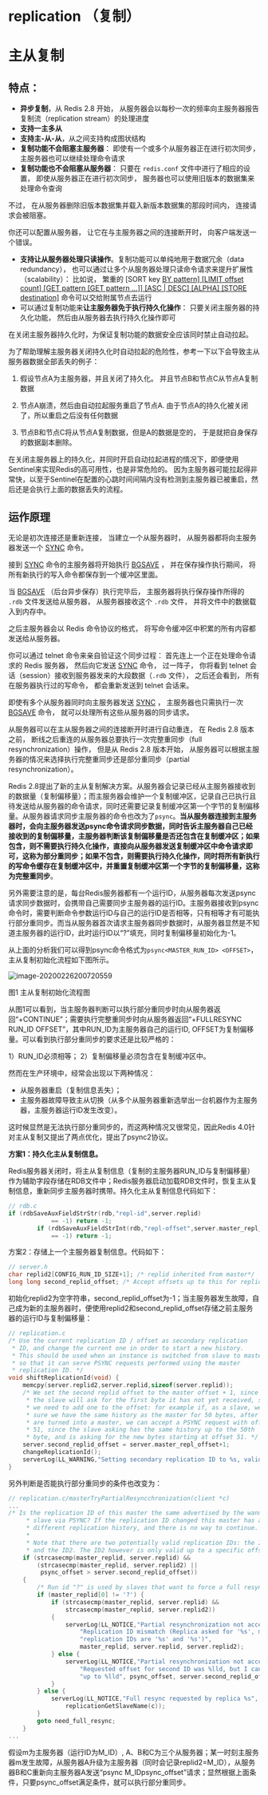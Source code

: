 # replication （复制）

# 主从复制

## 特点：

-   **异步复制**，从 Redis 2.8 开始， 从服务器会以每秒一次的频率向主服务器报告复制流（replication stream）的处理进度
-   **支持一主多从**
-   **支持主-从-从**，从之间支持构成图状结构
-   **复制功能不会阻塞主服务器**： 即使有一个或多个从服务器正在进行初次同步， 主服务器也可以继续处理命令请求
-   **复制功能也不会阻塞从服务器**： 只要在 `redis.conf` 文件中进行了相应的设置， 即使从服务器正在进行初次同步， 服务器也可以使用旧版本的数据集来处理命令查询

不过， 在从服务器删除旧版本数据集并载入新版本数据集的那段时间内， 连接请求会被阻塞。

你还可以配置从服务器， 让它在与主服务器之间的连接断开时， 向客户端发送一个错误。

-   **支持让从服务器处理只读操作**。复制功能可以单纯地用于数据冗余（data redundancy）， 也可以通过让多个从服务器处理只读命令请求来提升扩展性（scalability）： 比如说， 繁重的 [SORT key [BY pattern\] [LIMIT offset count] [GET pattern [GET pattern …]] [ASC | DESC] [ALPHA] [STORE destination]](http://redisdoc.com/database/sort.html#sort) 命令可以交给附属节点去运行
-   可以通过复制功能来**让主服务器免于执行持久化操作**： 只要关闭主服务器的持久化功能， 然后由从服务器去执行持久化操作即可

在关闭主服务器持久化时，为保证复制功能的数据安全应该同时禁止自动拉起。

为了帮助理解主服务器关闭持久化时自动拉起的危险性，参考一下以下会导致主从服务器数据全部丢失的例子：

1.  假设节点A为主服务器，并且关闭了持久化。 并且节点B和节点C从节点A复制数据

2.  节点A崩溃，然后由自动拉起服务重启了节点A. 由于节点A的持久化被关闭了，所以重启之后没有任何数据
3.  节点B和节点C将从节点A复制数据，但是A的数据是空的， 于是就把自身保存的数据副本删除。

在关闭主服务器上的持久化，并同时开启自动拉起进程的情况下，即便使用Sentinel来实现Redis的高可用性，也是非常危险的。 因为主服务器可能拉起得非常快，以至于Sentinel在配置的心跳时间间隔内没有检测到主服务器已被重启，然后还是会执行上面的数据丢失的流程。

## 运作原理

无论是初次连接还是重新连接， 当建立一个从服务器时， 从服务器都将向主服务器发送一个 [SYNC](http://redisdoc.com/internal/sync.html#sync) 命令。

接到 [SYNC](http://redisdoc.com/internal/sync.html#sync) 命令的主服务器将开始执行 [BGSAVE](http://redisdoc.com/persistence/bgsave.html#bgsave) ， 并在保存操作执行期间， 将所有新执行的写入命令都保存到一个缓冲区里面。

当 [BGSAVE](http://redisdoc.com/persistence/bgsave.html#bgsave) （后台异步保存）执行完毕后， 主服务器将执行保存操作所得的 `.rdb` 文件发送给从服务器， 从服务器接收这个 `.rdb` 文件， 并将文件中的数据载入到内存中。

之后主服务器会以 Redis 命令协议的格式， 将写命令缓冲区中积累的所有内容都发送给从服务器。

你可以通过 telnet 命令来亲自验证这个同步过程： 首先连上一个正在处理命令请求的 Redis 服务器， 然后向它发送 [SYNC](http://redisdoc.com/internal/sync.html#sync) 命令， 过一阵子， 你将看到 telnet 会话（session）接收到服务器发来的大段数据（`.rdb` 文件）， 之后还会看到， 所有在服务器执行过的写命令， 都会重新发送到 telnet 会话来。

即使有多个从服务器同时向主服务器发送 [SYNC](http://redisdoc.com/internal/sync.html#sync) ， 主服务器也只需执行一次 [BGSAVE](http://redisdoc.com/persistence/bgsave.html#bgsave) 命令， 就可以处理所有这些从服务器的同步请求。

从服务器可以在主从服务器之间的连接断开时进行自动重连， 在 Redis 2.8 版本之前， 断线之后重连的从服务器总要执行一次完整重同步（full resynchronization）操作， 但是从 Redis 2.8 版本开始， 从服务器可以根据主服务器的情况来选择执行完整重同步还是部分重同步（partial resynchronization）。

Redis 2.8提出了新的主从复制解决方案。从服务器会记录已经从主服务器接收到的数据量（复制偏移量）；而主服务器会维护一个复制缓冲区，记录自己已执行且待发送给从服务器的命令请求，同时还需要记录复制缓冲区第一个字节的复制偏移量。从服务器请求同步主服务器的命令也改为了`psync`。**当从服务器连接到主服务器时，会向主服务器发送psync命令请求同步数据，同时告诉主服务器自己已经接收到的复制偏移量，主服务器判断该复制偏移量是否还包含在复制缓冲区；如果包含，则不需要执行持久化操作，直接向从服务器发送复制缓冲区中命令请求即可，这称为部分重同步；如果不包含，则需要执行持久化操作，同时将所有新执行的写命令缓存在复制缓冲区中，并重置复制缓冲区第一个字节的复制偏移量，这称为完整重同步**。

另外需要注意的是，每台Redis服务器都有一个运行ID，从服务器每次发送psync请求同步数据时，会携带自己需要同步主服务器的运行ID。主服务器接收到psync命令时，需要判断命令参数运行ID与自己的运行ID是否相等，只有相等才有可能执行部分重同步。而当从服务器首次请求主服务器同步数据时，从服务器显然是不知道主服务器的运行ID，此时运行ID以“?”填充，同时复制偏移量初始化为-1。

从上面的分析我们可以得到psync命令格式为`psync<MASTER_RUN_ID> <OFFSET>`，主从复制初始化流程如下图所示。

![image-20200226200720559](readme.assets/image-20200226200720559.png)

图1 主从复制初始化流程图

从图1可以看到，当主服务器判断可以执行部分重同步时向从服务器返回“+CONTINUE”；需要执行完整重同步时向从服务器返回“+FULLRESYNC RUN_ID OFFSET”，其中RUN_ID为主服务器自己的运行ID, OFFSET为复制偏移量。可以看到执行部分重同步的要求还是比较严格的：

1）RUN_ID必须相等；
2）复制偏移量必须包含在复制缓冲区中。

然而在生产环境中，经常会出现以下两种情况：

-   从服务器重启（复制信息丢失）；
-    主服务器故障导致主从切换（从多个从服务器重新选举出一台机器作为主服务器，主服务器运行ID发生改变）。

这时候显然是无法执行部分重同步的，而这两种情况又很常见，因此Redis 4.0针对主从复制又提出了两点优化，提出了psync2协议。

**方案1：持久化主从复制信息。**

Redis服务器关闭时，将主从复制信息（复制的主服务器RUN_ID与复制偏移量）作为辅助字段存储在RDB文件中；Redis服务器启动加载RDB文件时，恢复主从复制信息，重新同步主服务器时携带。持久化主从复制信息代码如下：

```c
// rdb.c
if (rdbSaveAuxFieldStrStr(rdb,"repl-id",server.replid)
            == -1) return -1;
        if (rdbSaveAuxFieldStrInt(rdb,"repl-offset",server.master_repl_offset)
            == -1) return -1;
```

方案2：存储上一个主服务器复制信息。代码如下：

```c
// server.h
char replid2[CONFIG_RUN_ID_SIZE+1]; /* replid inherited from master*/
long long second_replid_offset; /* Accept offsets up to this for replid2. */
```

初始化replid2为空字符串，second_replid_offset为-1；当主服务器发生故障，自己成为新的主服务器时，便使用replid2和second_replid_offset存储之前主服务器的运行ID与复制偏移量：

```c
// replication.c
/* Use the current replication ID / offset as secondary replication
 * ID, and change the current one in order to start a new history.
 * This should be used when an instance is switched from slave to master
 * so that it can serve PSYNC requests performed using the master
 * replication ID. */
void shiftReplicationId(void) {
    memcpy(server.replid2,server.replid,sizeof(server.replid));
    /* We set the second replid offset to the master offset + 1, since
     * the slave will ask for the first byte it has not yet received, so
     * we need to add one to the offset: for example if, as a slave, we are
     * sure we have the same history as the master for 50 bytes, after we
     * are turned into a master, we can accept a PSYNC request with offset
     * 51, since the slave asking has the same history up to the 50th
     * byte, and is asking for the new bytes starting at offset 51. */
    server.second_replid_offset = server.master_repl_offset+1;
    changeReplicationId();
    serverLog(LL_WARNING,"Setting secondary replication ID to %s, valid up to offset: %lld. New replication ID is %s", server.replid2, server.second_replid_offset, server.replid);
}
```

另外判断是否能执行部分重同步的条件也改变为：

```c
// replication.c/masterTryPartialResyncchronization(client *c)
...
/* Is the replication ID of this master the same advertised by the wannabe
     * slave via PSYNC? If the replication ID changed this master has a
     * different replication history, and there is no way to continue.
     *
     * Note that there are two potentially valid replication IDs: the ID1
     * and the ID2. The ID2 however is only valid up to a specific offset. */
    if (strcasecmp(master_replid, server.replid) &&
        (strcasecmp(master_replid, server.replid2) ||
         psync_offset > server.second_replid_offset))
    {
        /* Run id "?" is used by slaves that want to force a full resync. */
        if (master_replid[0] != '?') {
            if (strcasecmp(master_replid, server.replid) &&
                strcasecmp(master_replid, server.replid2))
            {
                serverLog(LL_NOTICE,"Partial resynchronization not accepted: "
                    "Replication ID mismatch (Replica asked for '%s', my "
                    "replication IDs are '%s' and '%s')",
                    master_replid, server.replid, server.replid2);
            } else {
                serverLog(LL_NOTICE,"Partial resynchronization not accepted: "
                    "Requested offset for second ID was %lld, but I can reply "
                    "up to %lld", psync_offset, server.second_replid_offset);
            }
        } else {
            serverLog(LL_NOTICE,"Full resync requested by replica %s",
                replicationGetSlaveName(c));
        }
        goto need_full_resync;
    }
...
```

假设m为主服务器（运行ID为M_ID）, A、B和C为三个从服务器；某一时刻主服务器m发生故障，从服务器A升级为主服务器（同时会记录replid2=M_ID），从服务器B和C重新向主服务器A发送“psync M_IDpsync_offset”请求；显然根据上面条件，只要psync_offset满足条件，就可以执行部分重同步。